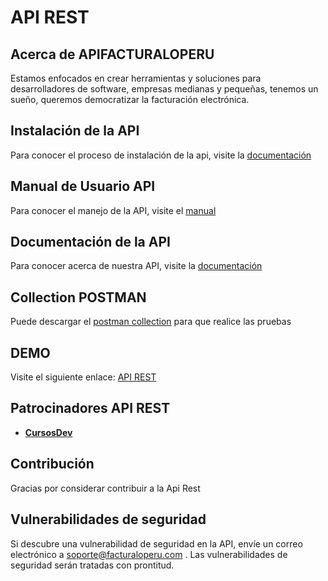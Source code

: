 # **API REST**

## Acerca de APIFACTURALOPERU

Estamos enfocados en crear herramientas y soluciones para desarrolladores de software, empresas medianas y pequeñas, tenemos un sueño, queremos democratizar la facturación electrónica.

## Instalación de la API

Para conocer el proceso de instalación de la api, visite la [documentación](https://drive.google.com/open?id=1wUeMnARJ8nUupUW7i7xFbQixNUTbCCMn "Clic")

## Manual de Usuario API

Para conocer el manejo de la API, visite el [manual](https://docs.google.com/document/d/1OEPbabrJd-w9ZqyMDv6xJ_LdwwA0emzajxiYPtVR5Zw/edit "Clic")

## Documentación de la API

Para conocer acerca de nuestra API, visite la [documentación](https://drive.google.com/open?id=1mYVpSGqEwvg0m1S-xi6hFifzTrfr17tl "Clic")
 
 ## Collection POSTMAN

Puede descargar el [postman collection](https://drive.google.com/open?id=1-SjPyL68WKOnXbuL1m5ww9yGfcWOHSwm "Clic") para que realice las pruebas
 
## DEMO

Visite el siguiente enlace: [API REST](http://apifacturaloperu.com/ "Clic") 
 
## Patrocinadores API REST

 - **[CursosDev](http://cursosdev.com/)** 

## Contribución
 
Gracias por considerar contribuir a la Api Rest

## Vulnerabilidades de seguridad

Si descubre una vulnerabilidad de seguridad en la API, envíe un correo electrónico a soporte@facturaloperu.com . Las vulnerabilidades de seguridad serán tratadas con prontitud.
